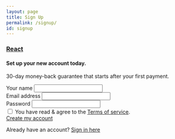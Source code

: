 ```yaml
---
layout: page
title: Sign Up
permalink: /signup/
id: signup
---
```


<div class="container">
  <div class="row header">
    <div class="col-md-12">
      <h3 class="logo">
        <a href="index.html">React</a>
      </h3>
      <h4>Set up your new account today.</h4>
      <p>
        30-day money-back guarantee that starts after your first payment.
      </p>
    </div>
  </div>
  <div class="row">
    <div class="col-md-12">
      <div class="wrapper clearfix">
        <div class="formy">
          <div class="row">
            <div class="col-md-12">
              <form role="form">
                <div class="form-group">
                    <label for="name">Your name</label>
                    <input type="text" class="form-control" id="name" />
                  </div>
                  <div class="form-group">
                    <label for="email">Email address</label>
                    <input type="email" class="form-control" id="email" />
                  </div>
                  <div class="form-group">
                    <label for="password">Password</label>
                    <input type="password" class="form-control" id="password" />
                  </div>
                  <div class="checkbox">
                    <label>
                        <input type="checkbox"> You have read & agree to the 
                        <a href="#">Terms of service</a>.
                    </label>
                  </div>
                  <div class="submit">
                    <a href="index.html" class="button-clear">
                      <span>Create my account</span>
                    </a>
                  </div>
              </form>
            </div>
          </div>            
        </div>
      </div>
      <div class="already-account">
        Already have an account?
        <a href="http://login.salesforce.com" data-toggle="popover" data-placement="top" data-content="Go to sign in!" data-trigger="manual">Sign in here</a>
      </div>
    </div>
  </div>
</div>

<script type="text/javascript">
  $(function () {
    $(".already-account a").popover();
    $(".already-account a").popover('show');
  });
</script>